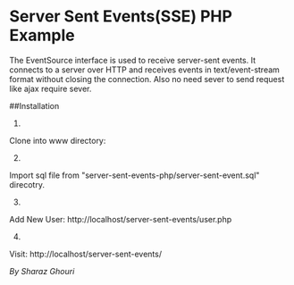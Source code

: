 # Server Sent Events(SSE) PHP Example
The EventSource interface is used to receive server-sent events. It connects to a server over HTTP and receives events in text/event-stream format without closing the connection. Also no need sever to send request like ajax require sever.


##Installation

1.
  Clone into www directory:

2.
  Import sql file from "server-sent-events-php/server-sent-event.sql" direcotry.

3.
  Add New User: http://localhost/server-sent-events/user.php

4.
  Visit: http://localhost/server-sent-events/




 *By Sharaz Ghouri*

